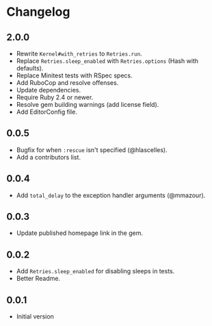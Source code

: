 # Changelog

## 2.0.0

*   Rewrite `Kernel#with_retries` to `Retries.run`.
*   Replace `Retries.sleep_enabled` with `Retries.options` (Hash with defaults).
*   Replace Minitest tests with RSpec specs.
*   Add RuboCop and resolve offenses.
*   Update dependencies.
*   Require Ruby 2.4 or newer.
*   Resolve gem building warnings (add license field).
*   Add EditorConfig file.

## 0.0.5

* Bugfix for when `:rescue` isn't specified (@hlascelles).
* Add a contributors list.

## 0.0.4

* Add `total_delay` to the exception handler arguments (@mmazour).

## 0.0.3

* Update published homepage link in the gem.

## 0.0.2

* Add `Retries.sleep_enabled` for disabling sleeps in tests.
* Better Readme.

## 0.0.1

* Initial version
